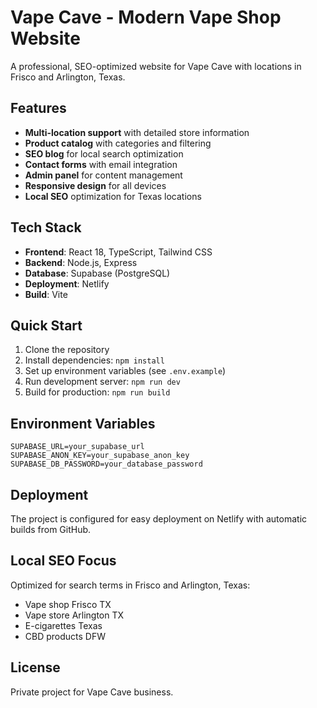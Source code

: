 # Vape Cave - Modern Vape Shop Website

A professional, SEO-optimized website for Vape Cave with locations in Frisco and Arlington, Texas.

## Features

- **Multi-location support** with detailed store information
- **Product catalog** with categories and filtering
- **SEO blog** for local search optimization
- **Contact forms** with email integration
- **Admin panel** for content management
- **Responsive design** for all devices
- **Local SEO** optimization for Texas locations

## Tech Stack

- **Frontend**: React 18, TypeScript, Tailwind CSS
- **Backend**: Node.js, Express
- **Database**: Supabase (PostgreSQL)
- **Deployment**: Netlify
- **Build**: Vite

## Quick Start

1. Clone the repository
2. Install dependencies: `npm install`
3. Set up environment variables (see `.env.example`)
4. Run development server: `npm run dev`
5. Build for production: `npm run build`

## Environment Variables

```
SUPABASE_URL=your_supabase_url
SUPABASE_ANON_KEY=your_supabase_anon_key
SUPABASE_DB_PASSWORD=your_database_password
```

## Deployment

The project is configured for easy deployment on Netlify with automatic builds from GitHub.

## Local SEO Focus

Optimized for search terms in Frisco and Arlington, Texas:
- Vape shop Frisco TX
- Vape store Arlington TX
- E-cigarettes Texas
- CBD products DFW

## License

Private project for Vape Cave business.